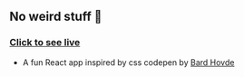 ## No weird stuff 🤗

### [Click to see live](https://mgunsd.github.io/NoWeirdStuff/)

- A fun React app inspired by css codepen by [Bard Hovde](https://codepen.io/bnhovde/pen/OJLYGKx)

